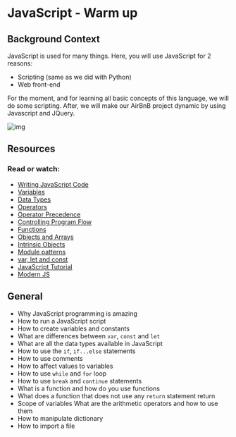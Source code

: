 # JavaScript - Warm up
## Background Context
JavaScript is used for many things. Here, you will use JavaScript for 2 reasons:
- Scripting (same as we did with Python)
- Web front-end

For the moment, and for learning all basic concepts of this language, we will do some scripting. After, we will make our AirBnB project dynamic by using Javascript and JQuery.

![img](https://s3.amazonaws.com/intranet-projects-files/holbertonschool-higher-level_programming+/303/Javascript-535.png.jpeg)

## Resources
### Read or watch:
- [Writing JavaScript Code](https://developer.mozilla.org/en-US/docs/Learn/Getting_started_with_the_web/JavaScript_basics)
- [Variables](https://developer.mozilla.org/en-US/docs/Learn/JavaScript/First_steps/Variables)
- [Data Types](https://developer.mozilla.org/en-US/docs/Web/JavaScript/Data_structures)
- [Operators](https://developer.mozilla.org/en-US/docs/Learn/Getting_started_with_the_web/JavaScript_basics)
- [Operator Precedence](https://developer.mozilla.org/en-US/docs/Web/JavaScript/Reference/Operators/Operator_Precedence)
- [Controlling Program Flow](https://developer.mozilla.org/en-US/docs/Web/JavaScript/Guide/Control_flow_and_error_handling)
- [Functions](https://developer.mozilla.org/en-US/docs/Learn/JavaScript/Building_blocks/Functions)
- [Objects and Arrays](https://developer.mozilla.org/en-US/docs/Learn/JavaScript/Objects)
- [Intrinsic Objects](https://developer.mozilla.org/en-US/docs/Learn/JavaScript/Objects)
- [Module patterns](http://darrenderidder.github.io/talks/ModulePatterns)
- [var, let and const](https://www.youtube.com/watch?v=sjyJBL5fkp8)
- [JavaScript Tutorial](https://www.youtube.com/watch?v=vZBCTc9zHtI)
- [Modern JS](https://github.com/mbeaudru/modern-js-cheatsheet)

## General
- Why JavaScript programming is amazing  
- How to run a JavaScript script  
- How to create variables and constants  
- What are differences between `var`, `const` and `let`  
- What are all the data types available in JavaScript  
- How to use the `if`, `if...else` statements  
- How to use comments
- How to affect values to variables
- How to use `while` and `for` loop
- How to use `break` and `continue` statements
- What is a function and how do you use functions
- What does a function that does not use any `return` statement return
- Scope of variables What are the arithmetic operators and how to use them
- How to manipulate dictionary
- How to import a file


